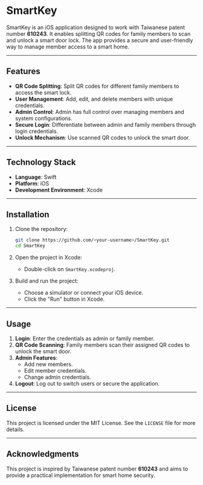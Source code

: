 # SmartKey

SmartKey is an iOS application designed to work with Taiwanese patent number **610243**. It enables splitting QR codes for family members to scan and unlock a smart door lock. The app provides a secure and user-friendly way to manage member access to a smart home.

---

## Features

- **QR Code Splitting**: Split QR codes for different family members to access the smart lock.
- **User Management**: Add, edit, and delete members with unique credentials.
- **Admin Control**: Admin has full control over managing members and system configurations.
- **Secure Login**: Differentiate between admin and family members through login credentials.
- **Unlock Mechanism**: Use scanned QR codes to unlock the smart door.

---

## Technology Stack

- **Language**: Swift
- **Platform**: iOS
- **Development Environment**: Xcode

---

## Installation

1. Clone the repository:

   ```bash
   git clone https://github.com/<your-username>/SmartKey.git
   cd SmartKey
   ```

2. Open the project in Xcode:
   - Double-click on `SmartKey.xcodeproj`.

3. Build and run the project:
   - Choose a simulator or connect your iOS device.
   - Click the "Run" button in Xcode.

---

## Usage

1. **Login**: Enter the credentials as admin or family member.
2. **QR Code Scanning**: Family members scan their assigned QR codes to unlock the smart door.
3. **Admin Features**:
   - Add new members.
   - Edit member credentials.
   - Change admin credentials.
4. **Logout**: Log out to switch users or secure the application.

---

## License

This project is licensed under the MIT License. See the `LICENSE` file for more details.

---

## Acknowledgments

This project is inspired by Taiwanese patent number **610243** and aims to provide a practical implementation for smart home security.
